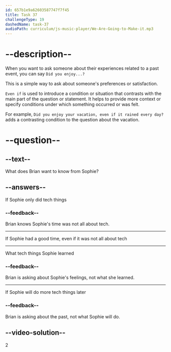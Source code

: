 ```yaml
---
id: 657b1e9a62603587747f7f45
title: Task 37
challengeType: 19
dashedName: task-37
audioPath: curriculum/js-music-player/We-Are-Going-to-Make-it.mp3
---
```


<!--
AUDIO REFERENCE:
Brian: I see. Did you enjoy your time there, even if it wasn't entirely tech-focused?
-->

# --description--

When you want to ask someone about their experiences related to a past event, you can say `Did you enjoy...?`

This is a simple way to ask about someone's preferences or satisfaction.

`Even if` is used to introduce a condition or situation that contrasts with the main part of the question or statement. It helps to provide more context or specify conditions under which something occurred or was felt.

For example, `Did you enjoy your vacation, even if it rained every day?` adds a contrasting condition to the question about the vacation.

# --question--

## --text--

What does Brian want to know from Sophie?

## --answers--

If Sophie only did tech things

### --feedback--

Brian knows Sophie's time was not all about tech.

---

If Sophie had a good time, even if it was not all about tech

---

What tech things Sophie learned

### --feedback--

Brian is asking about Sophie's feelings, not what she learned.

---

If Sophie will do more tech things later

### --feedback--

Brian is asking about the past, not what Sophie will do.

## --video-solution--

2
